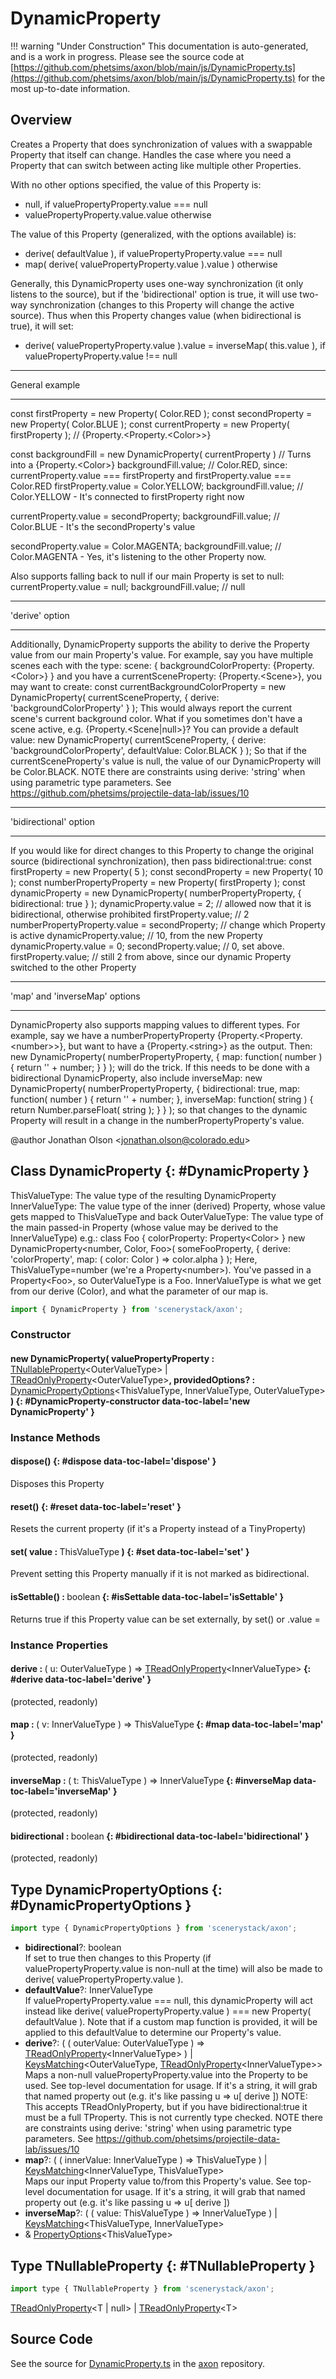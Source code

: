 # DynamicProperty

!!! warning "Under Construction"
    This documentation is auto-generated, and is a work in progress. Please see the source code at
    [https://github.com/phetsims/axon/blob/main/js/DynamicProperty.ts](https://github.com/phetsims/axon/blob/main/js/DynamicProperty.ts) for the most up-to-date information.

## Overview

Creates a Property that does synchronization of values with a swappable Property that itself can change.
Handles the case where you need a Property that can switch between acting like multiple other Properties.

With no other options specified, the value of this Property is:
- null, if valuePropertyProperty.value === null
- valuePropertyProperty.value.value otherwise

The value of this Property (generalized, with the options available) is:
- derive( defaultValue ), if valuePropertyProperty.value === null
- map( derive( valuePropertyProperty.value ).value ) otherwise

Generally, this DynamicProperty uses one-way synchronization (it only listens to the source), but if the
'bidirectional' option is true, it will use two-way synchronization (changes to this Property will change the active
source). Thus when this Property changes value (when bidirectional is true), it will set:
- derive( valuePropertyProperty.value ).value = inverseMap( this.value ), if valuePropertyProperty.value !== null

******************************
General example
******************************
  const firstProperty = new Property( Color.RED );
  const secondProperty = new Property( Color.BLUE );
  const currentProperty = new Property( firstProperty ); // {Property.&lt;Property.&lt;Color&gt;&gt;}

  const backgroundFill = new DynamicProperty( currentProperty ) // Turns into a {Property.&lt;Color&gt;}
  backgroundFill.value; // Color.RED, since: currentProperty.value === firstProperty and
                                             firstProperty.value === Color.RED
  firstProperty.value = Color.YELLOW;
  backgroundFill.value; // Color.YELLOW - It's connected to firstProperty right now

  currentProperty.value = secondProperty;
  backgroundFill.value; // Color.BLUE - It's the secondProperty's value

  secondProperty.value = Color.MAGENTA;
  backgroundFill.value; // Color.MAGENTA - Yes, it's listening to the other Property now.

Also supports falling back to null if our main Property is set to null:
  currentProperty.value = null;
  backgroundFill.value; // null

******************************
'derive' option
******************************
Additionally, DynamicProperty supports the ability to derive the Property value from our main Property's value.
For example, say you have multiple scenes each with the type:
  scene: {
    backgroundColorProperty: {Property.&lt;Color&gt;}
  }
and you have a currentSceneProperty: {Property.&lt;Scene&gt;}, you may want to create:
  const currentBackgroundColorProperty = new DynamicProperty( currentSceneProperty, {
    derive: 'backgroundColorProperty'
  } );
This would always report the current scene's current background color.
What if you sometimes don't have a scene active, e.g. {Property.&lt;Scene|null&gt;}? You can provide a default value:
 new DynamicProperty( currentSceneProperty, {
   derive: 'backgroundColorProperty',
   defaultValue: Color.BLACK
 } );
So that if the currentSceneProperty's value is null, the value of our DynamicProperty will be Color.BLACK.
NOTE there are constraints using derive: 'string' when using parametric type parameters. See https://github.com/phetsims/projectile-data-lab/issues/10

******************************
'bidirectional' option
******************************
If you would like for direct changes to this Property to change the original source (bidirectional synchronization),
then pass bidirectional:true:
  const firstProperty = new Property( 5 );
  const secondProperty = new Property( 10 );
  const numberPropertyProperty = new Property( firstProperty );
  const dynamicProperty = new DynamicProperty( numberPropertyProperty, { bidirectional: true } );
  dynamicProperty.value = 2; // allowed now that it is bidirectional, otherwise prohibited
  firstProperty.value; // 2
  numberPropertyProperty.value = secondProperty; // change which Property is active
  dynamicProperty.value; // 10, from the new Property
  dynamicProperty.value = 0;
  secondProperty.value; // 0, set above.
  firstProperty.value; // still 2 from above, since our dynamic Property switched to the other Property

******************************
'map' and 'inverseMap' options
******************************
DynamicProperty also supports mapping values to different types. For example, say we have a
numberPropertyProperty {Property.&lt;Property.&lt;number&gt;&gt;}, but want to have a {Property.&lt;string&gt;} as the output. Then:
  new DynamicProperty( numberPropertyProperty, {
    map: function( number ) { return '' + number; }
  } );
will do the trick. If this needs to be done with a bidirectional DynamicProperty, also include inverseMap:
  new DynamicProperty( numberPropertyProperty, {
    bidirectional: true,
    map: function( number ) { return '' + number; },
    inverseMap: function( string ) { return Number.parseFloat( string ); }
  } );
so that changes to the dynamic Property will result in a change in the numberPropertyProperty's value.

@author Jonathan Olson &lt;jonathan.olson@colorado.edu&gt;

## Class DynamicProperty {: #DynamicProperty }


ThisValueType: The value type of the resulting DynamicProperty
InnerValueType: The value type of the inner (derived) Property, whose value gets mapped to ThisValueType and back
OuterValueType: The value type of the main passed-in Property (whose value may be derived to the InnerValueType)
e.g.:
class Foo { colorProperty: Property&lt;Color&gt; }
new DynamicProperty&lt;number, Color, Foo&gt;( someFooProperty, {
  derive: 'colorProperty',
  map: ( color: Color ) =&gt; color.alpha
} );
Here, ThisValueType=number (we're a Property&lt;number&gt;). You've passed in a Property&lt;Foo&gt;, so OuterValueType is a Foo.
InnerValueType is what we get from our derive (Color), and what the parameter of our map is.

```js
import { DynamicProperty } from 'scenerystack/axon';
```
### Constructor

#### new DynamicProperty( valuePropertyProperty : <span style="font-weight: 400;">[TNullableProperty](../axon/DynamicProperty.md#TNullableProperty)&lt;OuterValueType&gt; | [TReadOnlyProperty](../axon/TReadOnlyProperty.md)&lt;OuterValueType&gt;</span>, providedOptions? : <span style="font-weight: 400;">[DynamicPropertyOptions](../axon/DynamicProperty.md#DynamicPropertyOptions)&lt;ThisValueType, InnerValueType, OuterValueType&gt;</span> ) {: #DynamicProperty-constructor data-toc-label='new DynamicProperty' }

### Instance Methods

#### dispose() {: #dispose data-toc-label='dispose' }

Disposes this Property

#### reset() {: #reset data-toc-label='reset' }

Resets the current property (if it's a Property instead of a TinyProperty)

#### set( value : <span style="font-weight: 400;">ThisValueType</span> ) {: #set data-toc-label='set' }

Prevent setting this Property manually if it is not marked as bidirectional.

#### isSettable() : <span style="font-weight: 400;"><span style="color: hsla(calc(var(--md-hue) + 180deg),80%,40%,1);">boolean</span></span> {: #isSettable data-toc-label='isSettable' }

Returns true if this Property value can be set externally, by set() or .value =

### Instance Properties

#### derive : <span style="font-weight: 400;">( u: OuterValueType ) =&gt; [TReadOnlyProperty](../axon/TReadOnlyProperty.md)&lt;InnerValueType&gt;</span> {: #derive data-toc-label='derive' }

(protected, readonly)

#### map : <span style="font-weight: 400;">( v: InnerValueType ) =&gt; ThisValueType</span> {: #map data-toc-label='map' }

(protected, readonly)

#### inverseMap : <span style="font-weight: 400;">( t: ThisValueType ) =&gt; InnerValueType</span> {: #inverseMap data-toc-label='inverseMap' }

(protected, readonly)

#### bidirectional : <span style="font-weight: 400;"><span style="color: hsla(calc(var(--md-hue) + 180deg),80%,40%,1);">boolean</span></span> {: #bidirectional data-toc-label='bidirectional' }

(protected, readonly)



## Type DynamicPropertyOptions {: #DynamicPropertyOptions }


```js
import type { DynamicPropertyOptions } from 'scenerystack/axon';
```


- **bidirectional**?: <span style="color: hsla(calc(var(--md-hue) + 180deg),80%,40%,1);">boolean</span>
<br>  If set to true then changes to this Property (if valuePropertyProperty.value is non-null at the time) will also be
  made to derive( valuePropertyProperty.value ).
- **defaultValue**?: InnerValueType
<br>  If valuePropertyProperty.value === null, this dynamicProperty will act instead like
  derive( valuePropertyProperty.value ) === new Property( defaultValue ). Note that if a custom map function is
  provided, it will be applied to this defaultValue to determine our Property's value.
- **derive**?: ( ( outerValue: OuterValueType ) =&gt; [TReadOnlyProperty](../axon/TReadOnlyProperty.md)&lt;InnerValueType&gt; ) | [KeysMatching](../phet-core/KeysMatching.md)&lt;OuterValueType, [TReadOnlyProperty](../axon/TReadOnlyProperty.md)&lt;InnerValueType&gt;&gt;
<br>  Maps a non-null valuePropertyProperty.value into the Property to be used. See top-level documentation for usage.
  If it's a string, it will grab that named property out (e.g. it's like passing u =&gt; u[ derive ])
  NOTE: This accepts TReadOnlyProperty, but if you have bidirectional:true it must be a full TProperty.
  This is not currently type checked.
  NOTE there are constraints using derive: 'string' when using parametric type parameters. See https://github.com/phetsims/projectile-data-lab/issues/10
- **map**?: ( ( innerValue: InnerValueType ) =&gt; ThisValueType ) | [KeysMatching](../phet-core/KeysMatching.md)&lt;InnerValueType, ThisValueType&gt;
<br>  Maps our input Property value to/from this Property's value. See top-level documentation for usage.
  If it's a string, it will grab that named property out (e.g. it's like passing u =&gt; u[ derive ])
- **inverseMap**?: ( ( value: ThisValueType ) =&gt; InnerValueType ) | [KeysMatching](../phet-core/KeysMatching.md)&lt;ThisValueType, InnerValueType&gt;
- &amp; [PropertyOptions](../axon/ReadOnlyProperty.md#PropertyOptions)&lt;ThisValueType&gt;




## Type TNullableProperty {: #TNullableProperty }


```js
import type { TNullableProperty } from 'scenerystack/axon';
```


[TReadOnlyProperty](../axon/TReadOnlyProperty.md)&lt;T | <span style="color: hsla(calc(var(--md-hue) + 180deg),80%,40%,1);">null</span>&gt; | [TReadOnlyProperty](../axon/TReadOnlyProperty.md)&lt;T&gt;



## Source Code

See the source for [DynamicProperty.ts](https://github.com/phetsims/axon/blob/main/js/DynamicProperty.ts) in the [axon](https://github.com/phetsims/axon) repository.
